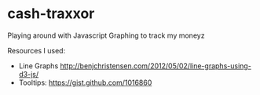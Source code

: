 cash-traxxor
============

Playing around with Javascript Graphing to track my moneyz


Resources I used:
* Line Graphs http://benjchristensen.com/2012/05/02/line-graphs-using-d3-js/
* Tooltips: https://gist.github.com/1016860


